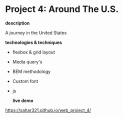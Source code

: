 # Project 4: Around The U.S.

**description**

 A journey in the United States

**technologies & techniques**

- flexbox & grid layout
- Media query's
- BEM methodology
- Custom font
- js

  **live demo**

https://sahar321.github.io/web_project_4/
